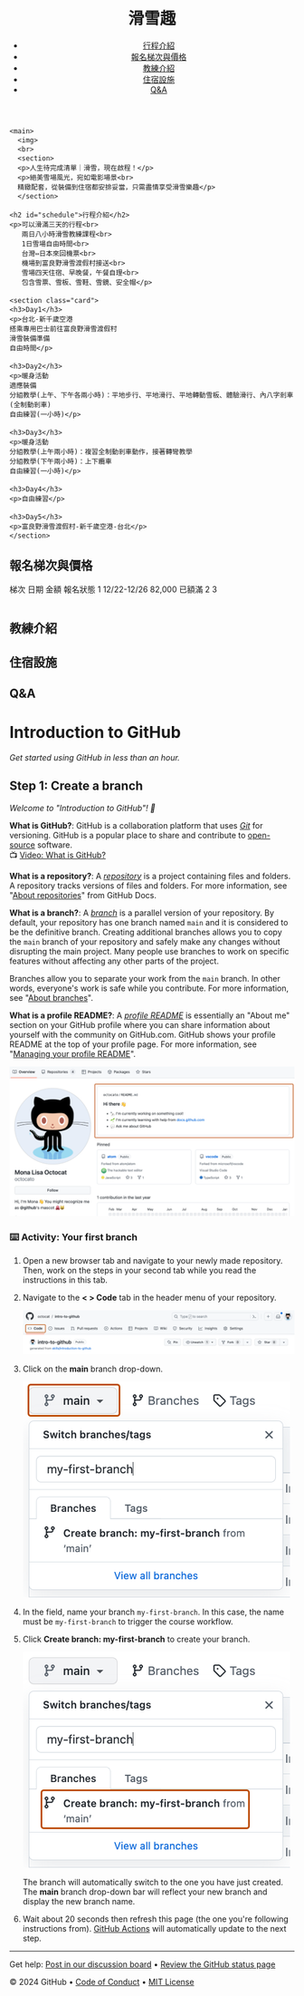 <!DOCTYPE html>
<html>
  <head>
    <title>滑雪趣</title>
    <meta name="keywords" content="小班制、新手、初階、中階、高階，滑雪體驗，零基礎，溫泉，夜間滑雪">
  </head>
  <body>
  <header>
  <h1>滑雪趣</h1>
    <nav class="navbar">
    <ul >
      <li><a href="#schedule">行程介紹</a></li>
      <li><a href="#class">報名梯次與價格</a></li>
      <li><a href="#coach">教練介紹</a></li>
      <li><a href="#accommodation">住宿設施</a></li>
      <li><a href="#q&amp;a">Q&A</a></li>
    </ul>
    </nav>
  </header>
  
    <main>
      <img>
      <br>
      <section>
      <p>人生待完成清單｜滑雪，現在啟程！</p>
      <p>絕美雪場風光，宛如電影場景<br>
      精緻配套，從裝備到住宿都安排妥當，只需盡情享受滑雪樂趣</p> 
      </section>
     
    <h2 id="schedule">行程介紹</h2>
    <p>可以滑滿三天的行程<br>
       兩日八小時滑雪教練課程<br>
       1日雪場自由時間<br>
       台灣⇔日本來回機票<br>
       機場到富良野滑雪渡假村接送<br>
       雪場四天住宿、早晚餐，午餐自理<br>
       包含雪票、雪板、雪鞋、雪鏡、安全帽</p>
    
    <section class="card">
    <h3>Day1</h3>
    <p>台北-新千歲空港
    搭乘專用巴士前往富良野滑雪渡假村
    滑雪裝備準備
    自由時間</p>
    
    <h3>Day2</h3>
    <p>暖身活動
    適應裝備
    分組教學(上午、下午各兩小時)：平地步行、平地滑行、平地轉動雪板、體驗滑行、內八字剎車(全制動剎車)
    自由練習(一小時)</p>
    
    <h3>Day3</h3>
    <p>暖身活動
    分組教學(上午兩小時)：複習全制動剎車動作，接著轉彎教學
    分組教學(下午兩小時)：上下纜車
    自由練習(一小時)</p>
    
    <h3>Day4</h3>
    <p>自由練習</p>

    <h3>Day5</h3>
    <p>富良野滑雪渡假村-新千歲空港-台北</p>
    </section>

   <h2 id="class">報名梯次與價格</h2>
   <table>
    梯次  日期            金額          報名狀態
    1     12/22-12/26    82,000        已額滿
    2
    3
   </table>

   
   <h2 id="coach">教練介紹</h2>
   <h2 id="accommodation">住宿設施</h2>
   <h2 id="q&amp;a">Q&A</h2>
   </main>
  </body>
  </html>
<!--
  <<< Author notes: Course header >>>
  Include a 1280×640 image, course title in sentence case, and a concise description in emphasis.
  In your repository settings: enable template repository, add your 1280×640 social image, auto delete head branches.
  Add your open source license, GitHub uses MIT license.
-->

# Introduction to GitHub

_Get started using GitHub in less than an hour._

</header>

<!--
  <<< Author notes: Step 1 >>>
  Choose 3-5 steps for your course.
  The first step is always the hardest, so pick something easy!
  Link to docs.github.com for further explanations.
  Encourage users to open new tabs for steps!
-->

## Step 1: Create a branch

_Welcome to "Introduction to GitHub"! :wave:_

**What is GitHub?**: GitHub is a collaboration platform that uses _[Git](https://docs.github.com/get-started/quickstart/github-glossary#git)_ for versioning. GitHub is a popular place to share and contribute to [open-source](https://docs.github.com/get-started/quickstart/github-glossary#open-source) software.
<br>:tv: [Video: What is GitHub?](https://www.youtube.com/watch?v=pBy1zgt0XPc)

**What is a repository?**: A _[repository](https://docs.github.com/get-started/quickstart/github-glossary#repository)_ is a project containing files and folders. A repository tracks versions of files and folders. For more information, see "[About repositories](https://docs.github.com/en/repositories/creating-and-managing-repositories/about-repositories)" from GitHub Docs.

**What is a branch?**: A _[branch](https://docs.github.com/en/get-started/quickstart/github-glossary#branch)_ is a parallel version of your repository. By default, your repository has one branch named `main` and it is considered to be the definitive branch. Creating additional branches allows you to copy the `main` branch of your repository and safely make any changes without disrupting the main project. Many people use branches to work on specific features without affecting any other parts of the project.

Branches allow you to separate your work from the `main` branch. In other words, everyone's work is safe while you contribute. For more information, see "[About branches](https://docs.github.com/en/pull-requests/collaborating-with-pull-requests/proposing-changes-to-your-work-with-pull-requests/about-branches)".

**What is a profile README?**: A _[profile README](https://docs.github.com/account-and-profile/setting-up-and-managing-your-github-profile/customizing-your-profile/managing-your-profile-readme)_ is essentially an "About me" section on your GitHub profile where you can share information about yourself with the community on GitHub.com. GitHub shows your profile README at the top of your profile page. For more information, see "[Managing your profile README](https://docs.github.com/en/account-and-profile/setting-up-and-managing-your-github-profile/customizing-your-profile/managing-your-profile-readme)".

![profile-readme-example](/images/profile-readme-example.png)

### :keyboard: Activity: Your first branch

1. Open a new browser tab and navigate to your newly made repository. Then, work on the steps in your second tab while you read the instructions in this tab.
2. Navigate to the **< > Code** tab in the header menu of your repository.

   ![code-tab](/images/code-tab.png)

3. Click on the **main** branch drop-down.

   ![main-branch-dropdown](/images/main-branch-dropdown.png)

4. In the field, name your branch `my-first-branch`. In this case, the name must be `my-first-branch` to trigger the course workflow.
5. Click **Create branch: my-first-branch** to create your branch.

   ![create-branch-button](/images/create-branch-button.png)

   The branch will automatically switch to the one you have just created.
   The **main** branch drop-down bar will reflect your new branch and display the new branch name.

6. Wait about 20 seconds then refresh this page (the one you're following instructions from). [GitHub Actions](https://docs.github.com/en/actions) will automatically update to the next step.

<footer>

<!--
  <<< Author notes: Footer >>>
  Add a link to get support, GitHub status page, code of conduct, license link.
-->

---

Get help: [Post in our discussion board](https://github.com/orgs/skills/discussions/categories/introduction-to-github) &bull; [Review the GitHub status page](https://www.githubstatus.com/)

&copy; 2024 GitHub &bull; [Code of Conduct](https://www.contributor-covenant.org/version/2/1/code_of_conduct/code_of_conduct.md) &bull; [MIT License](https://gh.io/mit)

</footer>
